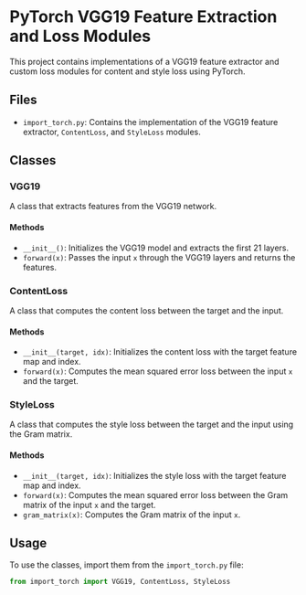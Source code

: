 

















# PyTorch VGG19 Feature Extraction and Loss Modules

This project contains implementations of a VGG19 feature extractor and custom loss modules for content and style loss using PyTorch.

## Files

- `import_torch.py`: Contains the implementation of the VGG19 feature extractor, `ContentLoss`, and `StyleLoss` modules.

## Classes

### VGG19

A class that extracts features from the VGG19 network.

#### Methods

- `__init__()`: Initializes the VGG19 model and extracts the first 21 layers.
- `forward(x)`: Passes the input `x` through the VGG19 layers and returns the features.

### ContentLoss

A class that computes the content loss between the target and the input.

#### Methods

- `__init__(target, idx)`: Initializes the content loss with the target feature map and index.
- `forward(x)`: Computes the mean squared error loss between the input `x` and the target.

### StyleLoss

A class that computes the style loss between the target and the input using the Gram matrix.

#### Methods

- `__init__(target, idx)`: Initializes the style loss with the target feature map and index.
- `forward(x)`: Computes the mean squared error loss between the Gram matrix of the input `x` and the target.
- `gram_matrix(x)`: Computes the Gram matrix of the input `x`.

## Usage

To use the classes, import them from the `import_torch.py` file:

```python
from import_torch import VGG19, ContentLoss, StyleLoss
